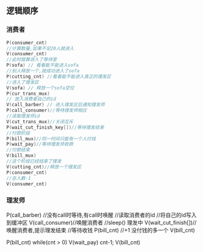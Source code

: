 ## 逻辑顺序
### 消费者
```cpp
P(consumer_cnt)
//计算数量,如果不足20人就进入
V(consumer_cnt)
//此时就算进入了等待室
P(sofa) // 看看能不能进入sofa
//别人释放一个,就成功进入了sofa
P(cutting_cnt) //看看能不能进入真正的理发区
//进入了理发区
V(sofa) // 释放一个sofa空位
P(cur_trans_mux)
// 放入消费者自己的id
V(call_barber) // 进入理发区后通知理发师
P(call_consumer)//等待理发师相应
//读取理发师id
V(cut_trans_mux)//关闭互斥
P(wait_cut_finish_key[])//等待理发结束
//付款阶段
P(bill_mux)//同一时间只能有一个人付钱
P(wait_pay)//等待理发师收款
//付款结束
V(bill_mux)
//这个阶段已经结束了理发
V(cutting_cnt)//释放一个理发区
P(consumer_cnt)
//总人数-1
V(consumer_cnt)
```
### 理发师

P(call_barber) //没有call时等待,有call时唤醒
//读取消费者的id
//将自己的id写入到缓冲区
V(call_consumer)//唤醒消费者
//sleep() 理发中
V(wait_cut_finish[])//唤醒消费者,提示理发结束
//等待收钱
P(bill_cnt)
//+1 没付钱的多一个
V(bill_cnt)

P(bill_cnt)
    while(cnt > 0)
        V(wait_pay)
        cnt-1;
V(bill_cnt)





